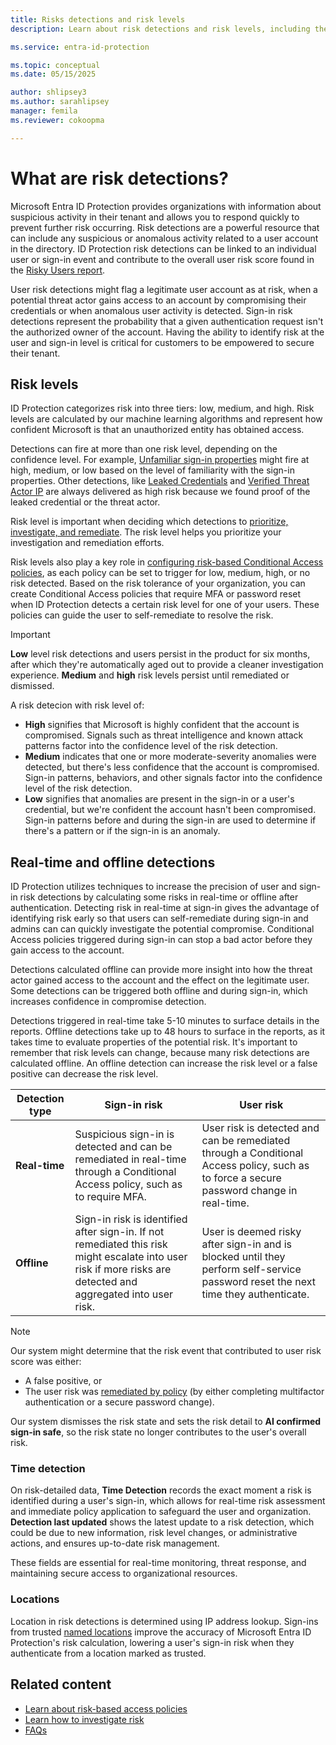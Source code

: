 ```yaml
---
title: Risks detections and risk levels
description: Learn about risk detections and risk levels, including the difference between real-time and offline detections. 

ms.service: entra-id-protection

ms.topic: conceptual
ms.date: 05/15/2025

author: shlipsey3
ms.author: sarahlipsey
manager: femila
ms.reviewer: cokoopma

---
```


# What are risk detections?

Microsoft Entra ID Protection provides organizations with information about suspicious activity in their tenant and allows you to respond quickly to prevent further risk occurring. Risk detections are a powerful resource that can include any suspicious or anomalous activity related to a user account in the directory. ID Protection risk detections can be linked to an individual user or sign-in event and contribute to the overall user risk score found in the [Risky Users report](howto-identity-protection-investigate-risk.md#risky-users-report). 

User risk detections might flag a legitimate user account as at risk, when a potential threat actor gains access to an account by compromising their credentials or when anomalous user activity is detected. Sign-in risk detections represent the probability that a given authentication request isn't the authorized owner of the account. Having the ability to identify risk at the user and sign-in level is critical for customers to be empowered to secure their tenant.

## Risk levels

ID Protection categorizes risk into three tiers: low, medium, and high. Risk levels are calculated by our machine learning algorithms and represent how confident Microsoft is that an unauthorized entity has obtained access.

Detections can fire at more than one risk level, depending on the confidence level. For example, [Unfamiliar sign-in properties](reference-risk-event-types.md#unfamiliar-sign-in-properties) might fire at high, medium, or low based on the level of familiarity with the sign-in properties. Other detections, like [Leaked Credentials](reference-risk-event-types.md#leaked-credentials) and [Verified Threat Actor IP](reference-risk-event-types.md#verified-threat-actor-ip) are always delivered as high risk because we found proof of the leaked credential or the threat actor.

Risk level is important when deciding which detections to [prioritize, investigate, and remediate](howto-identity-protection-investigate-risk.md#investigation-and-risk-remediation-framework). The risk level helps you prioritize your investigation and remediation efforts.

Risk levels also play a key role in [configuring risk-based Conditional Access policies](howto-identity-protection-configure-risk-policies.md#choosing-acceptable-risk-levels), as each policy can be set to trigger for low, medium, high, or no risk detected. Based on the risk tolerance of your organization, you can create Conditional Access policies that require MFA or password reset when ID Protection detects a certain risk level for one of your users. These policies can guide the user to self-remediate to resolve the risk.

> [!IMPORTANT] 
> **Low** level risk detections and users persist in the product for six months, after which they're automatically aged out to provide a cleaner investigation experience. **Medium** and **high** risk levels persist until remediated or dismissed.

A risk detecion with risk level of:

- **High** signifies that Microsoft is highly confident that the account is compromised. Signals such as threat intelligence and known attack patterns factor into the confidence level of the risk detection.
- **Medium** indicates that one or more moderate-severity anomalies were detected, but there's less confidence that the account is compromised. Sign-in patterns, behaviors, and other signals factor into the confidence level of the risk detection.
- **Low** signifies that anomalies are present in the sign-in or a user's credential, but we're confident the account hasn't been compromised. Sign-in patterns before and during the sign-in are used to determine if there's a pattern or if the sign-in is an anomaly.

## Real-time and offline detections

ID Protection utilizes techniques to increase the precision of user and sign-in risk detections by calculating some risks in real-time or offline after authentication. Detecting risk in real-time at sign-in gives the advantage of identifying risk early so that users can self-remediate during sign-in and admins can can quickly investigate the potential compromise. Conditional Access policies triggered during sign-in can stop a bad actor before they gain access to the account.

Detections calculated offline can provide more insight into how the threat actor gained access to the account and the effect on the legitimate user. Some detections can be triggered both offline and during sign-in, which increases confidence in compromise detection.

Detections triggered in real-time take 5-10 minutes to surface details in the reports. Offline detections take up to 48 hours to surface in the reports, as it takes time to evaluate properties of the potential risk. It's important to remember that risk levels can change, because many risk detections are calculated offline. An offline detection can increase the risk level or a false positive can decrease the risk level.

| Detection type | Sign-in risk | User risk |
|----------------|--------------|-----------|
| **Real-time**      | Suspicious sign-in is detected and can be remediated in real-time through a Conditional Access policy, such as to require MFA. | User risk is detected and can be remediated through a Conditional Access policy, such as to force a secure password change in real-time. |
| **Offline**        | Sign-in risk is identified after sign-in. If not remediated this risk might escalate into user risk if more risks are detected and aggregated into user risk. | User is deemed risky after sign-in and is blocked until they perform self-service password reset the next time they authenticate. |

> [!NOTE]
> Our system might determine that the risk event that contributed to user risk score was either: 
> 
> - A false positive, or
> - The user risk was [remediated by policy](howto-identity-protection-remediate-unblock.md) (by either completing multifactor authentication or a secure password change).
> 
> Our system dismisses the risk state and sets the risk detail to **AI confirmed sign-in safe**, so the risk state no longer contributes to the user's overall risk.

### Time detection

On risk-detailed data, **Time Detection** records the exact moment a risk is identified during a user's sign-in, which allows for real-time risk assessment and immediate policy application to safeguard the user and organization. **Detection last updated** shows the latest update to a risk detection, which could be due to new information, risk level changes, or administrative actions, and ensures up-to-date risk management.

These fields are essential for real-time monitoring, threat response, and maintaining secure access to organizational resources.

### Locations 

Location in risk detections is determined using IP address lookup. Sign-ins from trusted [named locations](../identity/conditional-access/location-condition.md#trusted-locations) improve the accuracy of Microsoft Entra ID Protection's risk calculation, lowering a user's sign-in risk when they authenticate from a location marked as trusted.

## Related content

- [Learn about risk-based access policies](concept-identity-protection-policies.md)
- [Learn how to investigate risk](howto-identity-protection-investigate-risk.md)
- [FAQs](id-protection-faq.yml)